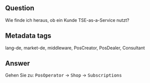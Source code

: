 ## Question

Wie finde ich  heraus, ob ein Kunde TSE-as-a-Service nutzt?

## Metadata tags

lang-de, market-de, middleware, PosCreator, PosDealer, Consultant

## Answer
Gehen Sie zu:
<kbd>PosOperator</kbd> &rarr; <kbd>Shop</kbd> &rarr; <kbd>Subscriptions</kbd>
